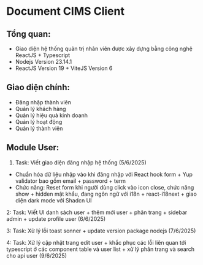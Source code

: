 # Document CIMS Client

## Tổng quan:

- Giao diện hệ thống quản trị nhân viên được xây dựng bằng công nghệ ReactJS + Typescript
- Nodejs Version 23.14.1
- ReactJS Version 19 + ViteJS Version 6

## Giao diện chính:

- Đăng nhập thành viên
- Quản lý khách hàng
- Quản lý hiệu quả kinh doanh
- Quản lý hoạt động
- Quản lý thành viên

## Module User:

1. Task: Viết giao diện đăng nhập hệ thống (5/6/2025)

- Chuẩn hóa dữ liệu nhập vào khi đăng nhập với React hook form + Yup validator bao gồm email + password + term
- Chức năng: Reset form khi người dùng click vào icon close, chức năng show + hidden mật khẩu, đang ngôn ngữ với i18n + react-i18next + giao diện dark mode với Shadcn UI

2: Task: Viết UI danh sách user + thêm mới user + phân trang + sidebar admin + update profile user (6/6/2025)

3: Task: Xử lý lỗi toast sonner + update version package nodejs (7/6/2025)

4: Task: Xử lý cập nhật trang edit user + khắc phục các lỗi liên quan tới typescript ở các component table và user list + xử lý phân trang và search cho api user (9/6/2025)
